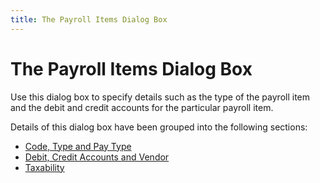 ```yaml
---
title: The Payroll Items Dialog Box
---
```


# The Payroll Items Dialog Box


Use this dialog box to specify details such as the type of the payroll  item and the debit and credit accounts for the particular payroll item.


Details of this dialog box have been grouped into the following sections:

- [Code,  Type and Pay Type]({{site.prl_baseurl}}/misc/code_type_and_pay_type.html)
- [Debit,  Credit Accounts and Vendor]({{site.prl_baseurl}}/misc/debit_credit_accounts_and_vendor.html)
- [Taxability]({{site.prl_baseurl}}/setup/payroll-items/payroll_items_taxability_details_tab.html)

